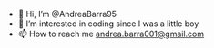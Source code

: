 - 👋 Hi, I’m @AndreaBarra95
- 👀 I’m interested in coding since I was a little boy
- 📫 How to reach me andrea.barra001@gmail.com

<!---
AndreaBarra95/AndreaBarra95 is a ✨ special ✨ repository because its `README.md` (this file) appears on your GitHub profile.
You can click the Preview link to take a look at your changes.
--->
